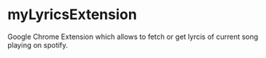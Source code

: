 # myLyricsExtension
Google Chrome Extension which allows to fetch or get lyrcis of current song playing on spotify.
